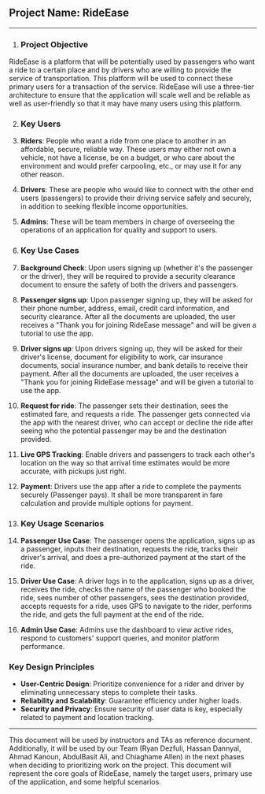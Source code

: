 ## Project Name: **RideEase**

---

1. ### Project Objective
RideEase is a platform that will be potentially used by passengers who want a ride to a certain place and by drivers who are willing to provide the service of transportation. This platform will be used to connect these primary users for a transaction of the service. RideEase will use a three-tier architecture to ensure that the application will scale well and be reliable as well as user-friendly so that it may have many users using this platform.

2. ### Key Users
1. **Riders**: People who want a ride from one place to another in an affordable, secure, reliable way. These users may either not own a vehicle, not have a license, be on a budget, or who care about the environment and would prefer carpooling, etc., or may use it for any other reason.
2. **Drivers**: These are people who would like to connect with the other end users (passengers) to provide their driving service safely and securely, in addition to seeking flexible income opportunities.
3. **Admins**: These will be team members in charge of overseeing the operations of an application for quality and support to users.

3. ### Key Use Cases
1. **Background Check**: Upon users signing up (whether it's the passenger or the driver), they will be required to provide a security clearance document to ensure the safety of both the drivers and passengers.
2. **Passenger signs up**: Upon passenger signing up, they will be asked for their phone number, address, email, credit card information, and security clearance. After all the documents are uploaded, the user receives a "Thank you for joining RideEase message" and will be given a tutorial to use the app.
3. **Driver signs up**: Upon drivers signing up, they will be asked for their driver's license, document for eligibility to work, car insurance documents, social insurance number, and bank details to receive their payment. After all the documents are uploaded, the user receives a "Thank you for joining RideEase message" and will be given a tutorial to use the app.
4. **Request for ride**: The passenger sets their destination, sees the estimated fare, and requests a ride. The passenger gets connected via the app with the nearest driver, who can accept or decline the ride after seeing who the potential passenger may be and the destination provided.
5. **Live GPS Tracking**: Enable drivers and passengers to track each other's location on the way so that arrival time estimates would be more accurate, with pickups just right.
6. **Payment**: Drivers use the app after a ride to complete the payments securely (Passenger pays). It shall be more transparent in fare calculation and provide multiple options for payment.

4. ### Key Usage Scenarios
1. **Passenger Use Case**: The passenger opens the application, signs up as a passenger, inputs their destination, requests the ride, tracks their driver's arrival, and does a pre-authorized payment at the start of the ride.
2. **Driver Use Case**: A driver logs in to the application, signs up as a driver, receives the ride, checks the name of the passenger who booked the ride, sees number of other passengers, sees the destination provided, accepts requests for a ride, uses GPS to navigate to the rider, performs the ride, and gets the full payment at the end of the ride.
3. **Admin Use Case**: Admins use the dashboard to view active rides, respond to customers' support queries, and monitor platform performance.

### Key Design Principles
- **User-Centric Design**: Prioritize convenience for a rider and driver by eliminating unnecessary steps to complete their tasks.
- **Reliability and Scalability**: Guarantee efficiency under higher loads.
- **Security and Privacy**: Ensure security of user data is key, especially related to payment and location tracking.

---

This document will be used by instructors and TAs as reference document. Additionally, it will be used by our Team (Ryan Dezfuli, Hassan Dannyal, Ahmad Kanoun, AbdulBasit Ali, and Chiaghame Allen) in the next phases when deciding to prioritizing work on the project. This document will represent the core goals of RideEase, namely the target users, primary use of the application, and some helpful scenarios.
